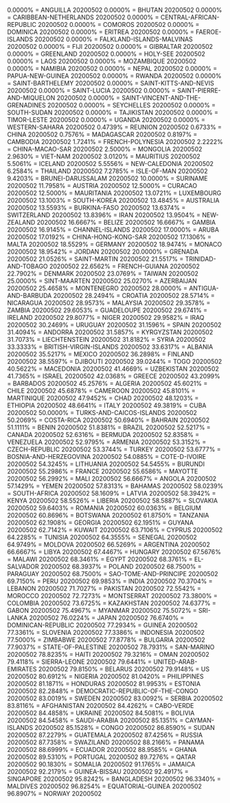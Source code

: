 0.0000% = ANGUILLA 20200502 
0.0000% = BHUTAN 20200502 
0.0000% = CARIBBEAN-NETHERLANDS 20200502 
0.0000% = CENTRAL-AFRICAN-REPUBLIC 20200502 
0.0000% = COMOROS 20200502 
0.0000% = DOMINICA 20200502 
0.0000% = ERITREA 20200502 
0.0000% = FAEROE-ISLANDS 20200502 
0.0000% = FALKLAND-ISLANDS-MALVINAS 20200502 
0.0000% = FIJI 20200502 
0.0000% = GIBRALTAR 20200502 
0.0000% = GREENLAND 20200502 
0.0000% = HOLY-SEE 20200502 
0.0000% = LAOS 20200502 
0.0000% = MOZAMBIQUE 20200502 
0.0000% = NAMIBIA 20200502 
0.0000% = NEPAL 20200502 
0.0000% = PAPUA-NEW-GUINEA 20200502 
0.0000% = RWANDA 20200502 
0.0000% = SAINT-BARTHELEMY 20200502 
0.0000% = SAINT-KITTS-AND-NEVIS 20200502 
0.0000% = SAINT-LUCIA 20200502 
0.0000% = SAINT-PIERRE-AND-MIQUELON 20200502 
0.0000% = SAINT-VINCENT-AND-THE-GRENADINES 20200502 
0.0000% = SEYCHELLES 20200502 
0.0000% = SOUTH-SUDAN 20200502 
0.0000% = TAJIKISTAN 20200502 
0.0000% = TIMOR-LESTE 20200502 
0.0000% = UGANDA 20200502 
0.0000% = WESTERN-SAHARA 20200502 
0.4739% = REUNION 20200502 
0.6733% = CHINA 20200502 
0.7576% = MADAGASCAR 20200502 
0.8197% = CAMBODIA 20200502 
1.7241% = FRENCH-POLYNESIA 20200502 
2.2222% = CHINA-MACAO-SAR 20200502 
2.5000% = MONGOLIA 20200502 
2.9630% = VIET-NAM 20200502 
3.0120% = MAURITIUS 20200502 
5.5061% = ICELAND 20200502 
5.5556% = NEW-CALEDONIA 20200502 
6.2584% = THAILAND 20200502 
7.2785% = ISLE-OF-MAN 20200502 
9.4203% = BRUNEI-DARUSSALAM 20200502 
10.0000% = SURINAME 20200502 
11.7958% = AUSTRIA 20200502 
12.5000% = CURACAO 20200502 
12.5000% = MAURITANIA 20200502 
13.0721% = LUXEMBOURG 20200502 
13.1003% = SOUTH-KOREA 20200502 
13.4845% = AUSTRALIA 20200502 
13.5593% = BURKINA-FASO 20200502 
13.6374% = SWITZERLAND 20200502 
13.8396% = IRAN 20200502 
13.9504% = NEW-ZEALAND 20200502 
16.6667% = BELIZE 20200502 
16.6667% = GAMBIA 20200502 
16.9145% = CHANNEL-ISLANDS 20200502 
17.0000% = ARUBA 20200502 
17.0192% = CHINA-HONG-KONG-SAR 20200502 
17.1306% = MALTA 20200502 
18.5529% = GERMANY 20200502 
18.9474% = MONACO 20200502 
18.9542% = JORDAN 20200502 
20.0000% = GRENADA 20200502 
21.0526% = SAINT-MARTIN 20200502 
21.5517% = TRINIDAD-AND-TOBAGO 20200502 
22.6562% = FRENCH-GUIANA 20200502 
22.7902% = DENMARK 20200502 
23.0769% = TAIWAN 20200502 
25.0000% = SINT-MAARTEN 20200502 
25.0270% = AZERBAIJAN 20200502 
25.4658% = MONTENEGRO 20200502 
28.0000% = ANTIGUA-AND-BARBUDA 20200502 
28.2494% = CROATIA 20200502 
28.5714% = NICARAGUA 20200502 
28.9573% = MALAYSIA 20200502 
29.3578% = ZAMBIA 20200502 
29.6053% = GUADELOUPE 20200502 
29.6741% = IRELAND 20200502 
29.8077% = NIGER 20200502 
29.9582% = IRAQ 20200502 
30.2469% = URUGUAY 20200502 
31.1596% = SPAIN 20200502 
31.4094% = ANDORRA 20200502 
31.5857% = KYRGYZSTAN 20200502 
31.7073% = LIECHTENSTEIN 20200502 
31.8182% = SYRIA 20200502 
33.3333% = BRITISH-VIRGIN-ISLANDS 20200502 
33.6317% = ALBANIA 20200502 
35.5217% = MEXICO 20200502 
36.2898% = FINLAND 20200502 
38.5597% = DJIBOUTI 20200502 
39.0244% = TOGO 20200502 
40.5622% = MACEDONIA 20200502 
41.4669% = UZBEKISTAN 20200502 
41.7365% = ISRAEL 20200502 
42.0368% = GREECE 20200502 
43.2099% = BARBADOS 20200502 
45.2576% = ALGERIA 20200502 
45.6021% = CHILE 20200502 
45.6878% = CAMEROON 20200502 
45.8101% = MARTINIQUE 20200502 
47.9452% = CHAD 20200502 
48.1203% = ETHIOPIA 20200502 
48.6641% = ITALY 20200502 
49.3819% = CUBA 20200502 
50.0000% = TURKS-AND-CAICOS-ISLANDS 20200502 
50.2069% = COSTA-RICA 20200502 
50.6940% = BAHRAIN 20200502 
51.1111% = BENIN 20200502 
51.8381% = BRAZIL 20200502 
52.5217% = CANADA 20200502 
52.6316% = BERMUDA 20200502 
52.8358% = VENEZUELA 20200502 
52.9795% = ARMENIA 20200502 
53.3152% = CZECH-REPUBLIC 20200502 
53.3744% = TURKEY 20200502 
53.6777% = BOSNIA-AND-HERZEGOVINA 20200502 
54.0885% = COTE-D-IVOIRE 20200502 
54.3245% = LITHUANIA 20200502 
54.5455% = BURUNDI 20200502 
55.2986% = FRANCE 20200502 
55.6586% = MAYOTTE 20200502 
56.2992% = MALI 20200502 
56.6667% = ANGOLA 20200502 
57.1429% = YEMEN 20200502 
57.8313% = BAHAMAS 20200502 
58.0239% = SOUTH-AFRICA 20200502 
58.1609% = LATVIA 20200502 
58.3942% = KENYA 20200502 
58.5526% = LIBERIA 20200502 
58.5887% = SLOVAKIA 20200502 
59.6403% = ROMANIA 20200502 
60.0363% = BELGIUM 20200502 
60.8696% = BOTSWANA 20200502 
61.8750% = TANZANIA 20200502 
62.1908% = GEORGIA 20200502 
62.1951% = GUYANA 20200502 
62.7142% = KUWAIT 20200502 
63.7106% = CYPRUS 20200502 
64.2285% = TUNISIA 20200502 
64.3555% = SENEGAL 20200502 
64.9749% = MOLDOVA 20200502 
66.5269% = ARGENTINA 20200502 
66.6667% = LIBYA 20200502 
67.4467% = HUNGARY 20200502 
67.5676% = MALAWI 20200502 
68.3461% = EGYPT 20200502 
68.3761% = EL-SALVADOR 20200502 
68.3937% = POLAND 20200502 
68.7500% = PARAGUAY 20200502 
68.7500% = SAO-TOME-AND-PRINCIPE 20200502 
69.7150% = PERU 20200502 
69.9853% = INDIA 20200502 
70.3704% = LEBANON 20200502 
71.7027% = PAKISTAN 20200502 
72.5542% = MOROCCO 20200502 
72.7273% = MONTSERRAT 20200502 
73.3800% = COLOMBIA 20200502 
73.6725% = KAZAKHSTAN 20200502 
74.6377% = GABON 20200502 
75.4967% = MYANMAR 20200502 
75.5072% = SRI-LANKA 20200502 
76.0224% = JAPAN 20200502 
76.6740% = DOMINICAN-REPUBLIC 20200502 
77.2934% = GUINEA 20200502 
77.3361% = SLOVENIA 20200502 
77.3386% = INDONESIA 20200502 
77.5000% = ZIMBABWE 20200502 
77.8778% = BULGARIA 20200502 
77.9037% = STATE-OF-PALESTINE 20200502 
78.7931% = SAN-MARINO 20200502 
78.8235% = HAITI 20200502 
79.3216% = OMAN 20200502 
79.4118% = SIERRA-LEONE 20200502 
79.6441% = UNITED-ARAB-EMIRATES 20200502 
79.8150% = BELARUS 20200502 
79.9148% = US 20200502 
80.6912% = NIGERIA 20200502 
81.0420% = PHILIPPINES 20200502 
81.1871% = HONDURAS 20200502 
81.9953% = ESTONIA 20200502 
82.2848% = DEMOCRATIC-REPUBLIC-OF-THE-CONGO 20200502 
83.0019% = SWEDEN 20200502 
83.0092% = SERBIA 20200502 
83.8116% = AFGHANISTAN 20200502 
84.4262% = CABO-VERDE 20200502 
84.4858% = UKRAINE 20200502 
84.5081% = BOLIVIA 20200502 
84.5458% = SAUDI-ARABIA 20200502 
85.1351% = CAYMAN-ISLANDS 20200502 
85.1528% = CONGO 20200502 
86.8590% = SUDAN 20200502 
87.2279% = GUATEMALA 20200502 
87.4256% = RUSSIA 20200502 
87.7358% = SWAZILAND 20200502 
88.2166% = PANAMA 20200502 
88.6999% = ECUADOR 20200502 
88.9585% = GHANA 20200502 
89.5310% = PORTUGAL 20200502 
89.7276% = QATAR 20200502 
90.1830% = SOMALIA 20200502 
91.1765% = JAMAICA 20200502 
92.2179% = GUINEA-BISSAU 20200502 
92.4917% = SINGAPORE 20200502 
95.8242% = BANGLADESH 20200502 
96.3340% = MALDIVES 20200502 
96.8254% = EQUATORIAL-GUINEA 20200502 
96.8907% = NORWAY 20200502 
